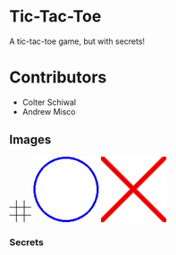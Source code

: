 # Tic-Tac-Toe
A tic-tac-toe game, but with secrets!
# Contributors
* Colter Schiwal
* Andrew Misco
##  Images
![track](https://github.com/colterschiwal5/tic-tac-toe/blob/main/images/track1.png)
![circle](https://github.com/colterschiwal5/tic-tac-toe/blob/main/images/circle1.png)
![x](https://github.com/colterschiwal5/tic-tac-toe/blob/main/images/x1.png)
### Secrets
